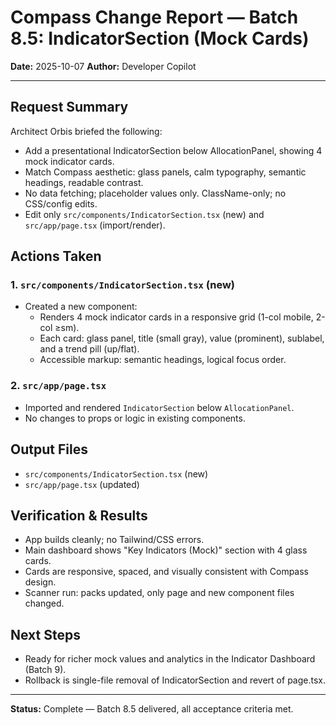 # Compass Change Report — Batch 8.5: IndicatorSection (Mock Cards)

**Date:** 2025-10-07
**Author:** Developer Copilot

---

## Request Summary

Architect Orbis briefed the following:
- Add a presentational IndicatorSection below AllocationPanel, showing 4 mock indicator cards.
- Match Compass aesthetic: glass panels, calm typography, semantic headings, readable contrast.
- No data fetching; placeholder values only. ClassName-only; no CSS/config edits.
- Edit only `src/components/IndicatorSection.tsx` (new) and `src/app/page.tsx` (import/render).

## Actions Taken

### 1. `src/components/IndicatorSection.tsx` (new)
- Created a new component:
  - Renders 4 mock indicator cards in a responsive grid (1-col mobile, 2-col ≥sm).
  - Each card: glass panel, title (small gray), value (prominent), sublabel, and a trend pill (up/flat).
  - Accessible markup: semantic headings, logical focus order.

### 2. `src/app/page.tsx`
- Imported and rendered `IndicatorSection` below `AllocationPanel`.
- No changes to props or logic in existing components.

## Output Files
- `src/components/IndicatorSection.tsx` (new)
- `src/app/page.tsx` (updated)

## Verification & Results
- App builds cleanly; no Tailwind/CSS errors.
- Main dashboard shows "Key Indicators (Mock)" section with 4 glass cards.
- Cards are responsive, spaced, and visually consistent with Compass design.
- Scanner run: packs updated, only page and new component files changed.

## Next Steps
- Ready for richer mock values and analytics in the Indicator Dashboard (Batch 9).
- Rollback is single-file removal of IndicatorSection and revert of page.tsx.

---

**Status:** Complete — Batch 8.5 delivered, all acceptance criteria met.
